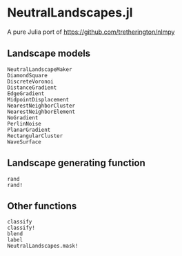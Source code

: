 # NeutralLandscapes.jl

A pure Julia port of https://github.com/tretherington/nlmpy

## Landscape models

```@docs
NeutralLandscapeMaker
DiamondSquare
DiscreteVoronoi
DistanceGradient
EdgeGradient
MidpointDisplacement
NearestNeighborCluster
NearestNeighborElement
NoGradient
PerlinNoise
PlanarGradient
RectangularCluster
WaveSurface
```

## Landscape generating function

```@docs
rand
rand!
```

## Other functions

```@docs
classify
classify!
blend
label
NeutralLandscapes.mask!
```
